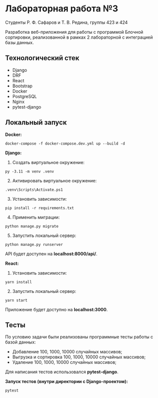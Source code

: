 # Лабораторная работа №3

Студенты Р. Ф. Сафаров и Т. В. Редина, группы 423  и 424 

Разработка веб-приложения для работы с программой Блочной сортировки, реализованной в рамках 2 лабораторной с интеграцией базы данных.

## Технологический стек

- Django
- DRF
- React
- Bootstrap
- Docker
- PostgreSQL
- Nginx
- pytest-django

## Локальный запуск
**Docker:**

`docker-compose -f docker-compose.dev.yml up --build -d`

**Django:**

1. Создать виртуальное окружение:

`py -3.11 -m venv .venv`

2. Активировать виртуальное окружение:

`.venv\Scripts\Activate.ps1`

3. Установить зависимости:

`pip install -r requirements.txt`

4. Применить миграции:

`python manage.py migrate`

5. Запустить локальный сервер:

`python manage.py runserver`

API будет доступен на **localhost:8000/api/**.

**React:**

1. Установить зависимости:

`yarn install`

2. Запустить локальный сервер:

`yarn start`

Приложение будет доступно на **localhost:3000**.

## Тесты

По условию задачи были реализованы программные тесты работы с базой данных:

- Добавление 100, 1000, 10000 случайных массивов;
- Выгрузка и сортировка 100, 1000, 10000 случайных массивов;
- Удаление 100, 1000, 10000 случайных массивов;

Для написания тестов использовался **pytest-django**.

**Запуск тестов (внутри директории с Django-проектом):**

`pytest`